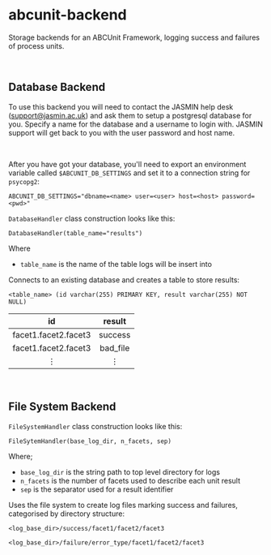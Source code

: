 # abcunit-backend #

Storage backends for an ABCUnit Framework, logging success and failures of process units.

<br/>

## Database Backend ##

To use this backend you will need to contact the JASMIN help desk (support@jasmin.ac.uk) and ask them to setup a postgresql database for you. Specify a name for the database and a username to login with. JASMIN support will get back to you with the user password and host name. 

<br/>

After you have got your database, you'll need to export an environment variable called  `$ABCUNIT_DB_SETTINGS` and set it to a connection string for `psycopg2`:

```
ABCUNIT_DB_SETTINGS="dbname=<name> user=<user> host=<host> password=<pwd>"
```

`DatabaseHandler` class construction looks like this:

```
DatabaseHandler(table_name="results")
```

Where
 * `table_name` is the name of the table logs will be insert into

Connects to an existing database and creates a table to store results:

```
<table_name> (id varchar(255) PRIMARY KEY, result varchar(255) NOT NULL)
```
|          id          |  result  |
| :------------------: | :------: |
| facet1.facet2.facet3 | success  |
| facet1.facet2.facet3 | bad_file |
|       &#8942;        | &#8942;  |

<br/>

## File System Backend ##

`FileSystemHandler` class construction looks like this:

```
FileSytemHandler(base_log_dir, n_facets, sep)
```

Where;
 * `base_log_dir` is the string path to top level directory for logs
 * `n_facets` is the number of facets used to describe each unit result
 * `sep` is the separator used for a result identifier

Uses the file system to create log files marking success and failures, categorised by directory structure:

```
<log_base_dir>/success/facet1/facet2/facet3

<log_base_dir>/failure/error_type/facet1/facet2/facet3
```
